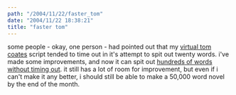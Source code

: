 ```yaml
---
path: "/2004/11/22/faster_tom" 
date: "2004/11/22 18:38:21" 
title: "faster tom" 
---
```

<p>some people - okay, one person - had pointed out that my <a href="http://www.randomchaos.com/language/virtual_tom_coates.php">virtual tom coates</a> script tended to time out in it's attempt to spit out twenty words. i've made some improvements, and now it can spit out <a href="http://www.randomchaos.com/language/virtual_tom_coates.php?words=1000">hundreds of words without timing out</a>. it still has a lot of room for improvement, but even if i can't make it any better, i should still be able to make a 50,000 word novel by the end of the month.</p>